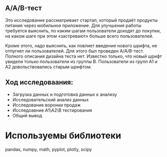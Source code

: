 ## A/A/B-тест

Это исследование рассматривает стартап, который продаёт продукты питания через мобильное приложение. Для улучшения работы требуется выяснить, по каким шагам пользователи доходят до покупки, на каком шаге при этом «застревают» больше всего пользователей.

Кроме этого, надо выяснить, как повлиет введение нового шрифта, не отпугнет ли пользователей. Для этого был проведен A/A/B-тест. Полного описания дизайна теста нет. Известно только, что новый шрифт увидели только пользователи из группы В. Пользователи из групп A1 и A2 довольствовались старым шрифтом.

## Ход исследоваания:

- Загрузка данных и подготовка данных к анализу
- Исследовательский анализ данных
- Исследование воронки продаж
- Исследоавние A1\А2\B тестирования
- Общий вывод

# Используемы библиотеки
pandas, numpy, math, pyplot, plotly, scipy
